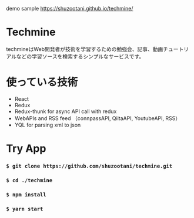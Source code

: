 demo sample
https://shuzootani.github.io/techmine/

# Techmine
techmineはWeb開発者が技術を学習するための勉強会、記事、動画チュートリアルなどの学習ソースを検索するシンプルなサービスです。

# 使っている技術

- React
- Redux
- Redux-thunk for async API call with redux
- WebAPIs and RSS feed （connpassAPI, QiitaAPI, YoutubeAPI, RSS）
- YQL for parsing xml to json

# Try App
### `$ git clone https://github.com/shuzootani/techmine.git`
### `$ cd ./techmine`
### `$ npm install`
### `$ yarn start`
